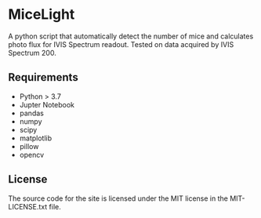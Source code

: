 # MiceLight
A python script that automatically detect the number of mice and calculates photo flux for IVIS Spectrum readout. Tested on data acquired by IVIS Spectrum 200.

## Requirements
- Python > 3.7
- Jupter Notebook 
- pandas
- numpy
- scipy
- matplotlib
- pillow
- opencv

## License

The source code for the site is licensed under the MIT license in the MIT-LICENSE.txt file.
